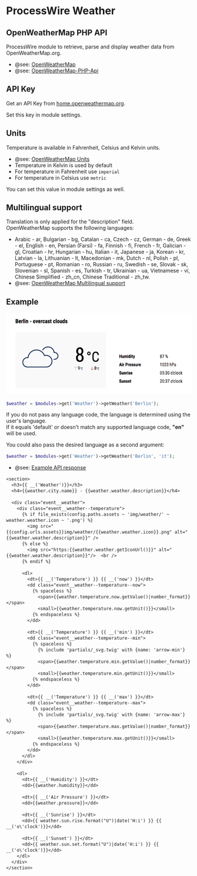 # ProcessWire Weather

## OpenWeatherMap PHP API

ProcessWire module to retrieve, parse and display weather data from OpenWeatherMap.org.

- @see: [OpenWeatherMap](https://www.openweathermap.org/)
- @see: [OpenWeatherMap-PHP-Api](https://github.com/cmfcmf/OpenWeatherMap-PHP-Api)

## API Key

Get an API Key from [home.openweathermap.org](https://home.openweathermap.org/).

Set this key in module settings.

## Units

Temperature is available in Fahrenheit, Celsius and Kelvin units.

- @see: [OpenWeatherMap Units](http://openweathermap.org/current#data)
- Temperature in Kelvin is used by default
- For temperature in Fahrenheit use `imperial`
- For temperature in Celsius use `metric`

You can set this value in module settings as well.

## Multilingual support

Translation is only applied for the "description" field.  
OpenWeatherMap supports the following languages:

- Arabic - ar, Bulgarian - bg, Catalan - ca, Czech - cz, German - de, Greek - el, English - en, Persian (Farsi) - fa, Finnish - fi, French - fr, Galician - gl, Croatian - hr, Hungarian - hu, Italian - it, Japanese - ja, Korean - kr, Latvian - la, Lithuanian - lt, Macedonian - mk, Dutch - nl, Polish - pl, Portuguese - pt, Romanian - ro, Russian - ru, Swedish - se, Slovak - sk, Slovenian - sl, Spanish - es, Turkish - tr, Ukrainian - ua, Vietnamese - vi, Chinese Simplified - zh_cn, Chinese Traditional - zh_tw.
- @see: [OpenWeatherMap Multilingual support](http://openweathermap.org/current#multi)

## Example

![Example Output](https://raw.githubusercontent.com/justb3a/processwire-owmweather/master/screen.png)

```php
$weather = $modules->get('Weather')->getWeather('Berlin');
```

If you do not pass any language code, the language is determined using the user's language.  
If it equals 'default' or doesn't match any supported language code, **"en"** will be used.

You could also pass the desired language as a second argument:

```php
$weather = $modules->get('Weather')->getWeather('Berlin', 'it');
```

- @see: [Example API response](https://openweathermap.org/weather-data)

```twig
<section>
  <h3>{{ __('Weather')}}</h3>
  <h4>{{weather.city.name}} - {{weather.weather.description}}</h4>

  <div class="event__weather">
    <div class="event__weather--temperature">
      {% if file_exists(config.paths.assets ~ 'img/weather/' ~ weather.weather.icon ~ '.png') %}
        <img src="{{config.urls.assets}}img/weather/{{weather.weather.icon}}.png" alt="{{weather.weather.description}}" />
      {% else %}
        <img src="https:{{weather.weather.getIconUrl()}}" alt="{{weather.weather.description}}"/>  <br />
      {% endif %}

      <dl>
        <dt>{{ __('Temperature') }} {{ __('now') }}</dt>
        <dd class="event__weather--temperature--now">
          {% spaceless %}
            <span>{{weather.temperature.now.getValue()|number_format}}</span>
            <small>{{weather.temperature.now.getUnit()}}</small>
          {% endspaceless %}
        </dd>

        <dt>{{ __('Temperature') }} {{ __('min') }}</dt>
        <dd class="event__weather--temperature--min">
          {% spaceless %}
            {% include 'partials/_svg.twig' with {name: 'arrow-min'} %}
            <span>{{weather.temperature.min.getValue()|number_format}}</span>
            <small>{{weather.temperature.min.getUnit()}}</small>
          {% endspaceless %}
        </dd>

        <dt>{{ __('Temperature') }} {{ __('max') }}</dt>
        <dd class="event__weather--temperature--max">
          {% spaceless %}
            {% include 'partials/_svg.twig' with {name: 'arrow-max'} %}
            <span>{{weather.temperature.max.getValue()|number_format}}</span>
            <small>{{weather.temperature.max.getUnit()}}</small>
          {% endspaceless %}
        </dd>
      </dl>
    </div>

    <dl>
      <dt>{{ __('Humidity') }}</dt>
      <dd>{{weather.humidity}}</dd>

      <dt>{{ __('Air Pressure') }}</dt>
      <dd>{{weather.pressure}}</dd>

      <dt>{{ __('Sunrise') }}</dt>
      <dd>{{ weather.sun.rise.format("U")|date('H:i') }} {{ __('o\'clock')}}</dd>

      <dt>{{ __('Sunset') }}</dt>
      <dd>{{ weather.sun.set.format("U")|date('H:i') }} {{ __('o\'clock')}}</dd>
    </dl>
  </div>
</section>
```

